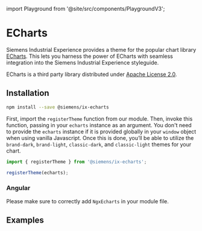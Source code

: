 import Playground from '@site/src/components/PlaygroundV3';

# ECharts

Siemens Industrial Experience provides a theme for the popular chart library [ECharts](https://echarts.apache.org/handbook/en/get-started).
This lets you harness the power of ECharts with seamless integration into the Siemens Industrial Experience styleguide.

<div className="siemens-brand-section">

ECharts is a third party library distributed under [Apache License 2.0](https://www.apache.org/licenses).

</div>

## Installation

```sh
npm install --save @siemens/ix-echarts
```

First, import the `registerTheme` function from our module. Then, invoke this function, passing in your `echarts` instance as an argument. You don't need to provide the `echarts` instance if it is provided globally in your `window` object when using vanilla Javascript. Once this is done, you’ll be able to utilize the `brand-dark`, `brand-light`, `classic-dark`, and `classic-light` themes for your chart.

```typescript
import { registerTheme } from '@siemens/ix-echarts';

registerTheme(echarts);
```

### Angular

Please make sure to correctly add `NgxEcharts` in your module file.

## Examples

<Playground
height="40rem"
name="echarts"
noMargin
examplesByName>
</Playground>
